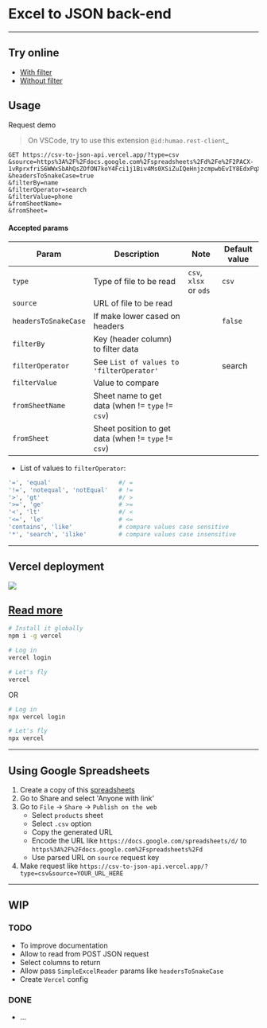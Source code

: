 # Excel to JSON back-end

----

## Try online
- [With filter](https://csv-to-json-api.vercel.app/?type=csv&source=https%3A%2F%2Fdocs.google.com%2Fspreadsheets%2Fd%2Fe%2F2PACX-1vRprxfriS6WWxSbAhQsZOfON7koY4Fci1j1Biv4Ms0XSiZuIQeHnjzcmpwbEvIY8EdxPqX_PA4Ko9Ky%2Fpub%3Foutput%3Dcsv&headersToSnakeCase=true&filterBy=name&filterOperator=search&filterValue=phone&fromSheetName=&fromSheet=)
- [Without filter](https://csv-to-json-api.vercel.app/?type=csv&source=https%3A%2F%2Fdocs.google.com%2Fspreadsheets%2Fd%2Fe%2F2PACX-1vRprxfriS6WWxSbAhQsZOfON7koY4Fci1j1Biv4Ms0XSiZuIQeHnjzcmpwbEvIY8EdxPqX_PA4Ko9Ky%2Fpub%3Foutput%3Dcsv&headersToSnakeCase=true)

## Usage

Request demo
> On VSCode, try to use this extension `@id:humao.rest-client`_
```http
GET https://csv-to-json-api.vercel.app/?type=csv
&source=https%3A%2F%2Fdocs.google.com%2Fspreadsheets%2Fd%2Fe%2F2PACX-1vRprxfriS6WWxSbAhQsZOfON7koY4Fci1j1Biv4Ms0XSiZuIQeHnjzcmpwbEvIY8EdxPqX_PA4Ko9Ky%2Fpub%3Foutput%3Dcsv
&headersToSnakeCase=true
&filterBy=name
&filterOperator=search
&filterValue=phone
&fromSheetName=
&fromSheet=
```

#### Accepted params

| Param      | Description | Note | Default value |
| ----------- | ----------- | --- | ----------- |
|`type` | Type of file to be read| `csv`, `xlsx` or `ods` | `csv` |
|`source` | URL of file to be read | | |
|`headersToSnakeCase` | If make lower cased on headers | | `false`|
|`filterBy` | Key (header column) to filter data  | | |
|`filterOperator` | See `List of values to 'filterOperator'` | | search|
|`filterValue` | Value to compare | | |
|`fromSheetName` | Sheet name to get data (when != `type` != `csv`) | | |
|`fromSheet` | Sheet position to get data (when != `type` != `csv`) | | |


* List of values to `filterOperator`:

```sh
'=', 'equal'                   #/ =
'!=', 'notequal', 'notEqual'   # !=
'>', 'gt'                      #/ >
'>=', 'ge'                     # >=
'<', 'lt'                      #/ <
'<=', 'le'                     # <=
'contains', 'like'             # compare values case sensitive
'*', 'search', 'ilike'         # compare values case insensitive
```

----

## Vercel deployment

<a href="https://vercel.com/new/project?template=https://github.com/tiagofrancafernandes/Excel-to-JSON-API-Server/tree/master"><img src="https://vercel.com/button"></a>

[Read more](https://github.com/vercel-community/php)
----

```sh
# Install it globally
npm i -g vercel

# Log in
vercel login

# Let's fly
vercel
```

OR
```sh
# Log in
npx vercel login

# Let's fly
npx vercel
```
-----
## Using Google Spreadsheets
1. Create a copy of this [spreadsheets](https://docs.google.com/spreadsheets/d/1HVlosr3KKFDcZAUTA_QECroLTKXklVU4ZnWcpZySnBc/edit?usp=sharing)
2. Go to Share and select 'Anyone with link'
3. Go to `File` -> `Share` -> `Publish on the web`
    - Select `products` sheet
    - Select `.csv` option
    - Copy the generated URL
    - Encode the URL like `https://docs.google.com/spreadsheets/d/` to `https%3A%2F%2Fdocs.google.com%2Fspreadsheets%2Fd`
    - Use parsed URL on `source` request key
4. Make request like `https://csv-to-json-api.vercel.app/?type=csv&source=YOUR_URL_HERE`
-----

## WIP

### TODO
- To improve documentation
- Allow to read from POST JSON request
- Select columns to return
- Allow pass `SimpleExcelReader` params like `headersToSnakeCase`
- Create `Vercel` config


### DONE
- ...
